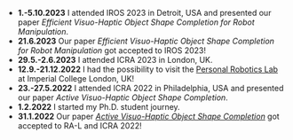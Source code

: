 - **1.-5.10.2023** I attended IROS 2023 in Detroit, USA and presented our paper
  *Efficient Visuo-Haptic Object Shape Completion for Robot Manipulation*.
- **21.6.2023** Our paper *Efficient Visuo-Haptic Object Shape Completion for Robot Manipulation*
  got accepted to IROS 2023!
- **29.5.-2.6.2023** I attended ICRA 2023 in London, UK.
- **12.9.-21.12.2022** I had the possibility to visit the 
  [Personal Robotics Lab](https://www.imperial.ac.uk/personal-robotics/) 
  at Imperial College London, UK!
- **23.-27.5.2022** I attended ICRA 2022 in Philadelphia, USA and presented our paper
  *Active Visuo-Haptic Object Shape Completion*.
- **1.2.2022** I started my Ph.D. student journey.
- **31.1.2022** Our paper [*Active Visuo-Haptic Object Shape Completion*](https://lukasrustler.cz/research/actvh/) got accepted to RA-L and
  ICRA 2022!